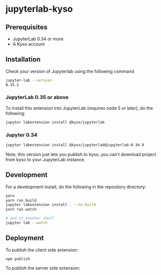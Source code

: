 # jupyterlab-kyso

## Prerequisites

* JupyterLab 0.34 or more
* A Kyso account

## Installation

Check your version of Jupyterlab using the following command

```bash
jupyter-lab --version
0.35.2
```

### JupyterLab 0.35 or above

To install this extension into JupyterLab (requires node 5 or later), do the following:

```bash
jupyter labextension install @kyso/jupyterlab
```

### Jupyter 0.34

```bash
jupyter labextension install @kyso/jupyterlab@jupyterlab-0.34.9
```

Note, this version just lets you publish to kyso, you can't download project from kyso to your JupyterLab instance.

## Development

For a development install, do the following in the repository directory:

```bash
yarn
yarn run build
jupyter labextension install . --no-build
yarn run watch
```

```bash
# and in another shell
jupyter lab --watch
```

## Deployment


To publish the client side extension:

```
npm publish
```

To publish the server side extension:

```

```
